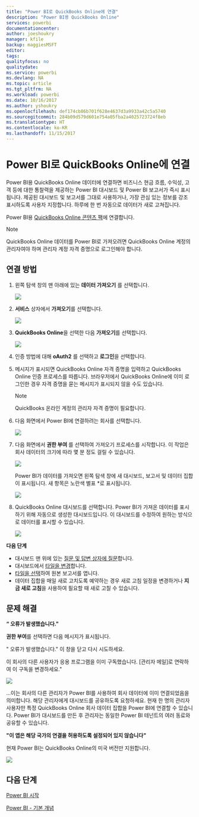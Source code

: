 ```yaml
---
title: "Power BI로 QuickBooks Online에 연결"
description: "Power BI용 QuickBooks Online"
services: powerbi
documentationcenter: 
author: joeshoukry
manager: kfile
backup: maggiesMSFT
editor: 
tags: 
qualityfocus: no
qualitydate: 
ms.service: powerbi
ms.devlang: NA
ms.topic: article
ms.tgt_pltfrm: NA
ms.workload: powerbi
ms.date: 10/16/2017
ms.author: yshoukry
ms.openlocfilehash: def174cb86b701f628e4637d3a9933a42c5a5740
ms.sourcegitcommit: 284b09d579d601e754a05fba2a4025723724f8eb
ms.translationtype: HT
ms.contentlocale: ko-KR
ms.lasthandoff: 11/15/2017
---
```

# <a name="connect-to-quickbooks-online-with-power-bi"></a>Power BI로 QuickBooks Online에 연결
Power BI용 QuickBooks Online 데이터에 연결하면 비즈니스 현금 흐름, 수익성, 고객 등에 대한 통찰력을 제공하는 Power BI 대시보드 및 Power BI 보고서가 즉시 표시됩니다. 제공된 대시보드 및 보고서를 그대로 사용하거나, 가장 관심 있는 정보를 강조 표시하도록 사용자 지정합니다. 하루에 한 번 자동으로 데이터가 새로 고쳐집니다.

Power BI용 [QuickBooks Online 콘텐츠 팩](https://dxt.powerbi.com/getdata/services/quickbooks-online)에 연결합니다.

>[!NOTE]
>QuickBooks Online 데이터를 Power BI로 가져오려면 QuickBooks Online 계정의 관리자여야 하며 관리자 계정 자격 증명으로 로그인해야 합니다.

## <a name="how-to-connect"></a>연결 방법
1. 왼쪽 탐색 창의 맨 아래에 있는 **데이터 가져오기** 를 선택합니다.
   
   ![](media/service-connect-to-quickbooks-online/pbi_getdata.png) 
2. **서비스** 상자에서 **가져오기**를 선택합니다.
   
   ![](media/service-connect-to-quickbooks-online/pbi_getservices.png) 
3. **QuickBooks Online**을 선택한 다음 **가져오기**를 선택합니다.
   
   ![](media/service-connect-to-quickbooks-online/qbo.png)
4. 인증 방법에 대해 **oAuth2** 를 선택하고 **로그인**을 선택합니다. 
5. 메시지가 표시되면 QuickBooks Online 자격 증명을 입력하고 QuickBooks Online 인증 프로세스를 따릅니다. 브라우저에서 QuickBooks Online에 이미 로그인한 경우 자격 증명을 묻는 메시지가 표시되지 않을 수도 있습니다.
   >[!NOTE]
   >QuickBooks 온라인 계정의 관리자 자격 증명이 필요합니다.
6. 다음 화면에서 Power BI에 연결하려는 회사를 선택합니다.
   
   ![](media/service-connect-to-quickbooks-online/pbi_qbo_almost.png)
7. 다음 화면에서 **권한 부여** 를 선택하여 가져오기 프로세스를 시작합니다. 이 작업은 회사 데이터의 크기에 따라 몇 분 정도 걸릴 수 있습니다. 
   
   ![](media/service-connect-to-quickbooks-online/pbi_qbo_authorizesm.png)
   
   Power BI가 데이터를 가져오면 왼쪽 탐색 창에 새 대시보드, 보고서 및 데이터 집합이 표시됩니다. 새 항목은 노란색 별표 \*로 표시됩니다.
   
   ![](media/service-connect-to-quickbooks-online/pbi_qbo_leftnavnew.png)
8. QuickBooks Online 대시보드를 선택합니다. Power BI가 가져온 데이터를 표시하기 위해 자동으로 생성한 대시보드입니다. 이 대시보드를 수정하여 원하는 방식으로 데이터를 표시할 수 있습니다. 
   
   ![](media/service-connect-to-quickbooks-online/pbi_qbo_dash.png)

**다음 단계**

* 대시보드 맨 위에 있는 [질문 및 답변 상자에 질문](service-q-and-a.md)합니다.
* 대시보드에서 [타일을 변경](service-dashboard-edit-tile.md)합니다.
* [타일을 선택](service-dashboard-tiles.md)하여 원본 보고서를 엽니다.
* 데이터 집합을 매일 새로 고치도록 예약하는 경우 새로 고침 일정을 변경하거나 **지금 새로 고침**을 사용하여 필요할 때 새로 고칠 수 있습니다.

## <a name="troubleshooting"></a>문제 해결
**“ 오류가 발생했습니다."**

**권한 부여**를 선택하면 다음 메시지가 표시됩니다.

" 오류가 발생했습니다." 이 창을 닫고 다시 시도하세요.

이 회사의 다른 사용자가 응용 프로그램을 이미 구독했습니다. [관리자 메일]로 연락하여 이 구독을 변경하세요."

![](media/service-connect-to-quickbooks-online/pbi_qbo_oopssm.png)

...이는 회사의 다른 관리자가 Power BI를 사용하여 회사 데이터에 이미 연결되었음을 의미합니다. 해당 관리자에게 대시보드를 공유하도록 요청하세요. 현재 한 명의 관리자 사용자만 특정 QuickBooks Online 회사 데이터 집합을 Power BI에 연결할 수 있습니다. Power BI가 대시보드를 만든 후 관리자는 동일한 Power BI 테넌트의 여러 동료와 공유할 수 있습니다.

**"이 앱은 해당 국가의 연결을 허용하도록 설정되어 있지 않습니다"**

현재 Power BI는 QuickBooks Online의 미국 버전만 지원합니다. 

![](media/service-connect-to-quickbooks-online/pbi_qbo_countrynotsupported.png)

## <a name="next-steps"></a>다음 단계
[Power BI 시작](service-get-started.md)

[Power BI - 기본 개념](service-basic-concepts.md)

